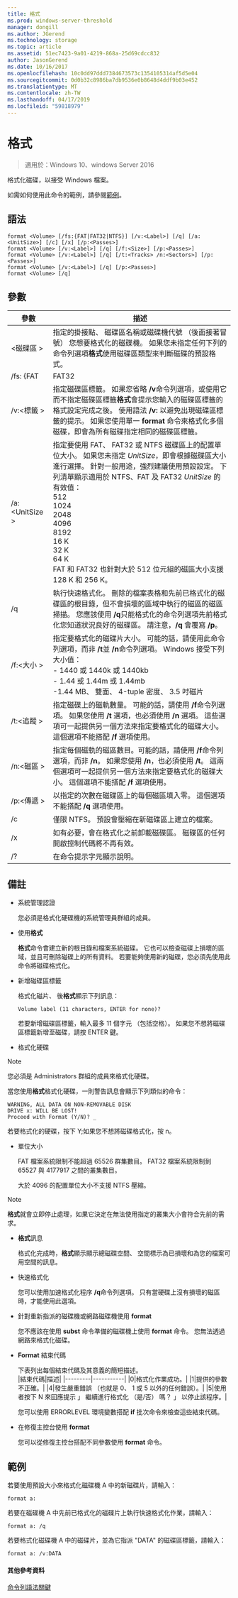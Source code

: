 ```yaml
---
title: 格式
ms.prod: windows-server-threshold
manager: dongill
ms.author: JGerend
ms.technology: storage
ms.topic: article
ms.assetid: 51ec7423-9a01-4219-868a-25d69cdcc832
author: JasonGerend
ms.date: 10/16/2017
ms.openlocfilehash: 10c0dd97ddd7384673573c1354105314af5d5e04
ms.sourcegitcommit: 0d0b32c8986ba7db9536e0b8648d4ddf9b03e452
ms.translationtype: MT
ms.contentlocale: zh-TW
ms.lasthandoff: 04/17/2019
ms.locfileid: "59818979"
---
```

# <a name="format"></a>格式
> 適用於：Windows 10、windows Server 2016

格式化磁碟，以接受 Windows 檔案。

如需如何使用此命令的範例，請參閱[範例](#BKMK_examples)。

## <a name="syntax"></a>語法

```
format <Volume> [/fs:{FAT|FAT32|NTFS}] [/v:<Label>] [/q] [/a:<UnitSize>] [/c] [/x] [/p:<Passes>]
format <Volume> [/v:<Label>] [/q] [/f:<Size>] [/p:<Passes>]
format <Volume> [/v:<Label>] [/q] [/t:<Tracks> /n:<Sectors>] [/p:<Passes>]
format <Volume> [/v:<Label>] [/q] [/p:<Passes>]
format <Volume> [/q]
```

## <a name="parameters"></a>參數

|參數|描述|
|---------|-----------|
|\<磁碟區 >|指定的掛接點、 磁碟區名稱或磁碟機代號 （後面接著冒號） 您想要格式化的磁碟機。 如果您未指定任何下列的命令列選項**格式**使用磁碟區類型來判斷磁碟的預設格式。|
|/fs: {FAT|FAT32|NTFS|UDF}|指定檔案系統的類型：FAT、 FAT32、 NTFS 或 UDF。 磁碟片只能使用 FAT 檔案系統。|
|/v:\<標籤 >|指定磁碟區標籤。 如果您省略 **/v**命令列選項，或使用它而不指定磁碟區標籤**格式**會提示您輸入的磁碟區標籤的格式設定完成之後。 使用語法 **/v:** 以避免出現磁碟區標籤的提示。 如果您使用單一 **format** 命令來格式化多個磁碟，即會為所有磁碟指定相同的磁碟區標籤。|
|/a:\<UnitSize >|指定要使用 FAT、 FAT32 或 NTFS 磁碟區上的配置單位大小。 如果您未指定 *UnitSize*，即會根據磁碟區大小進行選擇。 針對一般用途，強烈建議使用預設設定。 下列清單顯示適用於 NTFS、FAT 及 FAT32 *UnitSize* 的有效值：</br>512</br>1024</br>2048</br>4096</br>8192</br>16 K</br>32 K</br>64 K</br>FAT 和 FAT32 也針對大於 512 位元組的磁區大小支援 128 K 和 256 K。|
|/q|執行快速格式化。 刪除的檔案表格和先前已格式化的磁碟區的根目錄，但不會損壞的區域中執行的磁區的磁區掃描。 您應該使用 **/q**只能格式化的命令列選項先前格式化您知道狀況良好的磁碟區。 請注意，**/q** 會覆寫 **/p**。|
|/f:\<大小 >|指定要格式化的磁碟片大小。 可能的話，請使用此命令列選項，而非 **/t**並 **/n**命令列選項。 Windows 接受下列大小值：</br>-   1440 或 1440k 或 1440kb</br>-   1.44 或 1.44m 或 1.44mb</br>-1.44 MB、 雙面、 4-tuple 密度、 3.5 吋磁片|
|/t:\<追蹤 >|指定磁碟上的磁軌數量。 可能的話，請使用 **/f**命令列選項。 如果您使用 **/t** 選項，也必須使用 **/n** 選項。 這些選項可一起提供另一個方法來指定要格式化的磁碟大小。 這個選項不能搭配 **/f** 選項使用。|
|/n:\<磁區 >|指定每個磁軌的磁區數目。可能的話，請使用 **/f**命令列選項，而非 **/n**。 如果您使用 **/n**，也必須使用 **/t**。 這兩個選項可一起提供另一個方法來指定要格式化的磁碟大小。 這個選項不能搭配 **/f** 選項使用。|
|/p:\<傳遞 >|以指定的次數在磁碟區上的每個磁區填入零。 這個選項不能搭配 **/q** 選項使用。|
|/c|僅限 NTFS。 預設會壓縮在新磁碟區上建立的檔案。|
|/x|如有必要，會在格式化之前卸載磁碟區。 磁碟區的任何開啟控制代碼將不再有效。|
|/?|在命令提示字元顯示說明。|

## <a name="remarks"></a>備註

-   系統管理認證

    您必須是格式化硬碟機的系統管理員群組的成員。
-   使用**格式**

    **格式**命令會建立新的根目錄和檔案系統磁碟。 它也可以檢查磁碟上損壞的區域，並且可刪除磁碟上的所有資料。 若要能夠使用新的磁碟，您必須先使用此命令將磁碟格式化。
-   新增磁碟區標籤

    格式化磁片、 後**格式**顯示下列訊息：

    `Volume label (11 characters, ENTER for none)?`

    若要新增磁碟區標籤，輸入最多 11 個字元 （包括空格）。 如果您不想將磁碟區標籤新增至磁碟，請按 ENTER 鍵。
-   格式化硬碟

> [!NOTE]
> 您必須是 Administrators 群組的成員來格式化硬碟。

當您使用**格式**格式化硬碟，一則警告訊息會顯示下列類似的命令：
```
WARNING, ALL DATA ON NON-REMOVABLE DISK 
DRIVE x: WILL BE LOST! 
Proceed with Format (Y/N)? _ 
```
若要格式化的硬碟，按下 Y;如果您不想將磁碟格式化，按 n。
-   單位大小

    FAT 檔案系統限制不能超過 65526 群集數目。 FAT32 檔案系統限制到 65527 與 4177917 之間的叢集數目。

    大於 4096 的配置單位大小不支援 NTFS 壓縮。

> [!NOTE]
> **格式**就會立即停止處理，如果它決定在無法使用指定的叢集大小會符合先前的需求。
-   **格式**訊息

    格式化完成時，**格式**顯示顯示總磁碟空間、 空間標示為已損壞和為您的檔案可用空間的訊息。
-   快速格式化

    您可以使用加速格式化程序 **/q**命令列選項。 只有當硬碟上沒有損壞的磁區時，才能使用此選項。
-   針對重新指派的磁碟機或網路磁碟機使用 **format**

    您不應該在使用 **subst** 命令準備的磁碟機上使用 **format** 命令。 您無法透過網路來格式化磁碟。
-   **Format** 結束代碼

    下表列出每個結束代碼及其意義的簡短描述。  
    |結束代碼|描述|
    |---------|-----------|
    |0|格式化作業成功。|
    |1|提供的參數不正確。|
    |4|發生嚴重錯誤 （也就是 0、 1 或 5 以外的任何錯誤）。|
    |5|使用者按下 N 來回應提示 」 繼續進行格式化 （是/否） 嗎？ 」 以停止該程序。|

    您可以使用 ERRORLEVEL 環境變數搭配 **if** 批次命令來檢查這些結束代碼。
-   在修復主控台使用 **format**

    您可以從修復主控台搭配不同參數使用 **format** 命令。

## <a name="BKMK_examples"></a>範例

若要使用預設大小來格式化磁碟機 A 中的新磁碟片，請輸入：
```
format a:
```
若要在磁碟機 A 中先前已格式化的磁碟片上執行快速格式化作業，請輸入：
```
format a: /q
```
若要格式化磁碟機 A 中的磁碟片，並為它指派 "DATA" 的磁碟區標籤，請輸入：
```
format a: /v:DATA
```

#### <a name="additional-references"></a>其他參考資料

[命令列語法關鍵](https://technet.microsoft.com/library/cc771080.aspx)